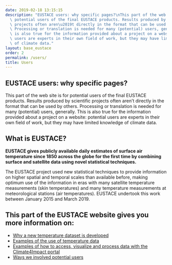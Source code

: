 ```yaml
---
date: 2019-02-18 13:15:15
description: "EUSTACE users: why specific pages?\nThis part of the web site is for\
  \ potential users of the final EUSTACE products. Results produced by scientific\
  \ projects often aren\u2019t directly in the format that can be used by others.\
  \ Processing or translation is needed for many (potential) users, generally. This\
  \ is also true for the information provided about a project on a website: potential\
  \ users are experts in their own field of work, but they may have limited knowledge\
  \ of climate data."
layout: base_eustace
order: 2
permalink: /users/
title: Users
---
```


<h2><strong>EUSTACE users: why specific pages?</strong></h2>
<p>This part of the web site is for potential users of the final EUSTACE products. Results produced by scientific projects often aren’t directly in the format that can be used by others. Processing or translation is needed for many (potential) users, generally. This is also true for the information provided about a project on a website: potential users are experts in their own field of work, but they may have limited knowledge of climate data.</p>
<h2><strong>What is EUSTACE? </strong></h2>
<p><strong>EUSTACE gives publicly available daily estimates of surface air temperature since 1850 across the globe for the first time by combining surface and satellite data using novel statistical techniques.</strong></p>
<p>The EUSTACE project used new statistical techniques to provide information on higher spatial and temporal scales than available before, making optimum use of the information in eras with many satellite temperature measurements (skin temperatures) and many temperature measurements at meteorological stations (air temperatures). EUSTACE undertook this work between January 2015 and March 2019. </p>
<h2><strong>This part of the EUSTACE website gives you more information on:</strong></h2>
<ul>
<li><a href="/users/why-a-new-temperature-dataset/"><span><span color="#0066cc">Why a new temperature dataset is developed</span></span></a></li>
<li><span><span color="#0066cc"><a href="/users/use-if-temperature-data/">Examples of the use of temperature data</a></span></span></li>
<li><span><span color="#0066cc"><a href="https://www.eustaceproject.org/eustace/static/media/uploads/how_to_use_climate4impact.pdf">Examples of how to access, visualize and process data with the Climate4Impact portal</a><a href="/users/use-if-temperature-data/"> </a></span></span></li>
<li><span><span color="#0066cc"><a href="/users/getting-informed-and-participating/">Ways we involved potential users</a></span></span></li>
</ul>



<ul class="portfolio-items col-3">
			
</ul>
